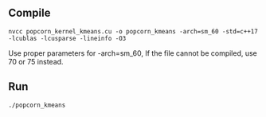 ## Compile
```
nvcc popcorn_kernel_kmeans.cu -o popcorn_kmeans -arch=sm_60 -std=c++17 -lcublas -lcusparse -lineinfo -O3
```
Use proper parameters for -arch=sm_60, If the file cannot be compiled, use 70 or 75 instead.
## Run
```
./popcorn_kmeans
```